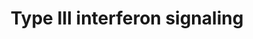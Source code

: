 ---
annotations:
- type: Pathway Ontology
  value: Jak-Stat signaling pathway
- type: Pathway Ontology
  value: interleukin-29 signaling pathway
- type: Pathway Ontology
  value: interleukin-28A signaling pathway
- type: Pathway Ontology
  value: interleukin-28B signaling pathway
authors:
- Sham.uk
- MaintBot
- Mkutmon
- Khanspers
description: The recently identified type III interferon group consists of three IFN-λ
  (lambda) genes encoding molecules called IFN-λ1, IFN-λ2 and IFN-λ3 (also called
  IL29, IL28A and IL28B respectively). These IFNs signal through a receptor complex
  consisting of IL10R2 (also called CRF2-4) and IFNLR1 (also called CRF2-12).  Proteins
  on this pathway have targeted assays available via the [https://assays.cancer.gov/available_assays?wp_id=WP2113
  CPTAC Assay Portal].
last-edited: 2019-08-15
organisms:
- Homo sapiens
redirect_from:
- /index.php/Pathway:WP2113
- /instance/WP2113
schema-jsonld:
- '@context': https://schema.org/
  '@id': https://wikipathways.github.io/pathways/WP2113.html
  '@type': Dataset
  creator:
    '@type': Organization
    name: WikiPathways
  description: The recently identified type III interferon group consists of three
    IFN-λ (lambda) genes encoding molecules called IFN-λ1, IFN-λ2 and IFN-λ3 (also
    called IL29, IL28A and IL28B respectively). These IFNs signal through a receptor
    complex consisting of IL10R2 (also called CRF2-4) and IFNLR1 (also called CRF2-12).  Proteins
    on this pathway have targeted assays available via the [https://assays.cancer.gov/available_assays?wp_id=WP2113
    CPTAC Assay Portal].
  keywords:
  - STAT1
  - IL28A
  - IL28B
  - STAT2
  - TYK2
  - IL29
  - IL28RA
  - JAK1
  - IL10RB
  - IRF9
  license: CC0
  name: Type III interferon signaling
seo: CreativeWork
title: Type III interferon signaling
wpid: WP2113
---